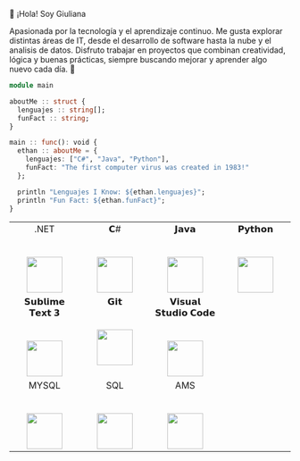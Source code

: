 👋 ¡Hola! Soy Giuliana

Apasionada por la tecnología y el aprendizaje continuo. Me gusta explorar distintas áreas de IT, desde el desarrollo de software hasta la nube y el analisis de datos. Disfruto trabajar en proyectos que combinan creatividad, lógica y buenas prácticas, siempre buscando mejorar y aprender algo nuevo cada día. 🚀

```Julia
module main

aboutMe :: struct {
  lenguajes :: string[];
  funFact :: string;
}

main :: func(): void {
  ethan :: aboutMe = {
    lenguajes: ["C#", "Java", "Python"],
    funFact: "The first computer virus was created in 1983!"
  };

  println "Lenguajes I Know: ${ethan.lenguajes}";
  println "Fun Fact: ${ethan.funFact}";
}
```


<table>
  <tbody>
    <tr valign="top">
      <td width="25%" align="center">
        <span>.NET</span><br><br><br>
        <img height="64px" src="https://icongr.am/devicon/dot-net-original.svg?size=128&color=currentColor">
      </td>
      <td width="25%" align="center">
        <span>𝗖#</span><br><br><br>
        <img height="64px" src="https://cdn.svgporn.com/logos/c-sharp.svg">
      </td>
      <td width="25%" align="center">
        <span>𝗝𝗮𝘃𝗮</span><br><br><br>
        <img height="64px" src="https://cdn.svgporn.com/logos/java.svg">
      </td>
      <td width="25%" align="center">
        <span>𝗣𝘆𝘁𝗵𝗼𝗻</span><br><br><br>
        <img height="64px" src="https://cdn.svgporn.com/logos/python.svg">
      </td>
    </tr>
    <tr valign="top">
      <td width="25%" align="center">
        <span>𝗦𝘂𝗯𝗹𝗶𝗺𝗲 𝗧𝗲𝘅𝘁 𝟯</span><br><br><br>
        <img height="64px" src="https://cdn.worldvectorlogo.com/logos/sublime-text.svg">
      </td>
      <td width="25%" align="center">
        <span>𝗚𝗶𝘁</span><br><br><br>
        <img height="64px" src="https://cdn.svgporn.com/logos/git-icon.svg">
      </td>
      <td width="25%" align="center">
        <span>𝗩𝗶𝘀𝘂𝗮𝗹 𝗦𝘁𝘂𝗱𝗶𝗼 𝗖𝗼𝗱𝗲</span><br><br><br>
        <img height="64px" src="https://cdn.svgporn.com/logos/visual-studio-code.svg">
      </td>
    </tr>
    <tr valign="top">
      <td width="25%" align="center">
        <span>MYSQL</span><br><br><br>
        <img height="64px" src="https://cdn.jsdelivr.net/gh/devicons/devicon/icons/mysql/mysql-original.svg">
      </td>
      <td width="25%" align="center">
        <span>SQL</span><br><br><br>
        <img height="64px" src="https://techicons.dev/icons/microsoftsqlserver">
      </td>
      <td width="25%" align="center">
        <span>AMS</span><br><br><br>
        <img height="64px" src="https://cdn.jsdelivr.net/gh/devicons/devicon/icons/amazonwebservices/amazonwebservices-original.svg">
      </td>
    </tr>
  </tbody>
</table>
